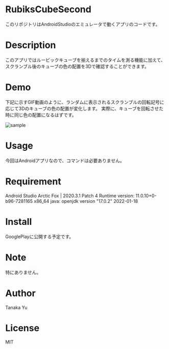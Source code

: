 # RubiksCubeSecond
このリポジトリはAndroidStudioのエミュレータで動くアプリのコードです。

# Description
このアプリではルービックキューブを揃えるまでのタイムを測る機能に加えて、スクランブル後のキューブの色の配置を3Dで確認することができます。

# Demo
下記に示すGIF動画のように、ランダムに表示されるスクランブルの回転記号に応じて3Dのキューブの色の配置が変化します。
実際に、キューブを回転させた時に同じ色の配置になるはずです。

![sample](https://user-images.githubusercontent.com/97907402/156065943-87402be2-f27e-41b9-9a78-36c82b8ff876.gif)

# Usage
今回はAndroidアプリなので、コマンドは必要ありません。

# Requirement
Android Studio Arctic Fox | 2020.3.1 Patch 4
Runtime version: 11.0.10+0-b96-7281165 x86_64
java: openjdk version "17.0.2" 2022-01-18

# Install
GooglePlayに公開する予定です。

# Note
特にありません。

# Author
Tanaka Yu

# License
MIT


